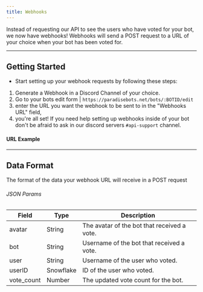 ```yaml
---
title: Webhooks
---
```


Instead of requesting our API to see the users who have voted for your bot, we now have webhooks! Webhooks will send a POST request to a URL of your choice when your bot has been voted for.

---

## Getting Started
* Start setting up your webhook requests by following these steps:
1. Generate a Webhook in a Discord Channel of your choice.
2. Go to your bots edit form | `https://paradisebots.net/bots/:BOTID/edit` 
3. enter the URL you want the webhook to be sent to in the "Webhooks URL" field,
4.  you're all set! If you need help setting up webhooks inside of your bot don't be afraid to ask in our discord servers `#api-support` channel.

#### URL Example
<Route method="URL" path="discordapp.com/api/webhooks/:CHANNELID/WEBHOOK_AUTH" /> 

---

## Data Format
The format of the data your webhook URL will receive in a POST request

###### JSON Params
Field | Type | Description
|--------|--------|--------|
avatar | String | The avatar of the bot that received a vote.
bot | String | Username of the bot that received a vote.
user | String | Username of the user who voted.
userID | Snowflake | ID of the user who voted.
vote_count | Number | The updated vote count for the bot.

